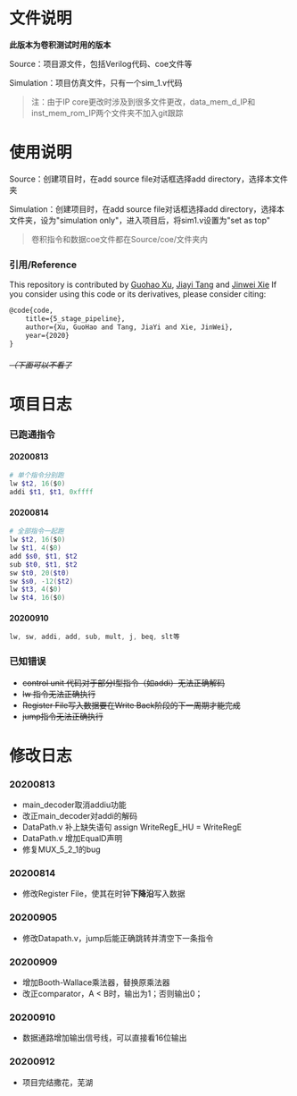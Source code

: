 # 文件说明

**此版本为卷积测试时用的版本**

Source：项目源文件，包括Verilog代码、coe文件等

Simulation：项目仿真文件，只有一个sim_1.v代码

> 注：由于IP core更改时涉及到很多文件更改，data_mem_d_IP和inst_mem_rom_IP两个文件夹不加入git跟踪

# 使用说明

Source：创建项目时，在add source file对话框选择add directory，选择本文件夹

Simulation：创建项目时，在add source file对话框选择add directory，选择本文件夹，设为"simulation only"，进入项目后，将sim1.v设置为"set as top"

> 卷积指令和数据coe文件都在Source/coe/文件夹内

### 引用/Reference

This repository is contributed by [Guohao Xu](https://github.com/KwokhoTsui), [Jiayi Tang](https://github.com/JoyyTj) and [Jinwei Xie](https://github.com/uestcXJW) If you consider using this code or its derivatives, please consider citing:

~~~latex
@code{code,
	title={5_stage_pipeline},
	author={Xu, GuoHao and Tang, JiaYi and Xie, JinWei},
	year={2020}
}
~~~

###### ~~（下面可以不看了~~

# 项目日志

### 已跑通指令

#### 20200813

```powershell
# 单个指令分别跑
lw $t2, 16($0)
addi $t1, $t1, 0xffff
```

#### 20200814

~~~powershell
# 全部指令一起跑
lw $t2, 16($0)
lw $t1, 4($0)
add $s0, $t1, $t2
sub $t0, $t1, $t2
sw $t0, 20($t0)
sw $s0, -12($t2)
lw $t3, 4($0)
lw $t4, 16($0)
~~~

#### 20200910

~~~powershell
lw, sw, addi, add, sub, mult, j, beq, slt等
~~~



### 已知错误

+ ~~control unit 代码对于部分I型指令（如addi）无法正确解码~~
+ ~~lw 指令无法正确执行~~
+ ~~Register File写入数据要在Write Back阶段的下一周期才能完成~~
+ ~~jump指令无法正确执行~~

# 修改日志

### 20200813

+ main_decoder取消addiu功能
+ 改正main_decoder对addi的解码
+ DataPath.v 补上缺失语句 assign WriteRegE_HU = WriteRegE
+ DataPath.v 增加EqualD声明
+ 修复MUX_5_2_1的bug

### 20200814

+ 修改Register File，使其在时钟**下降沿**写入数据

### 20200905

+ 修改Datapath.v，jump后能正确跳转并清空下一条指令

### 20200909

+ 增加Booth-Wallace乘法器，替换原乘法器
+ 改正comparator，A < B时，输出为1；否则输出0；

### 20200910

+ 数据通路增加输出信号线，可以直接看16位输出

### 20200912

+ 项目完结撒花，芜湖